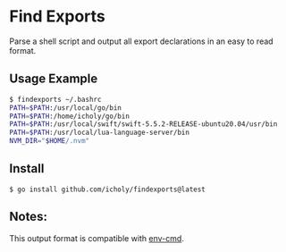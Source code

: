 # Find Exports

Parse a shell script and output all export declarations in an easy to read format.

## Usage Example

``` sh
$ findexports ~/.bashrc
PATH=$PATH:/usr/local/go/bin
PATH=$PATH:/home/icholy/go/bin
PATH=$PATH:/usr/local/swift/swift-5.5.2-RELEASE-ubuntu20.04/usr/bin
PATH=$PATH:/usr/local/lua-language-server/bin
NVM_DIR="$HOME/.nvm"
```

## Install

```
$ go install github.com/icholy/findexports@latest
```

## Notes:

This output format is compatible with [env-cmd](https://www.npmjs.com/package/env-cmd).

